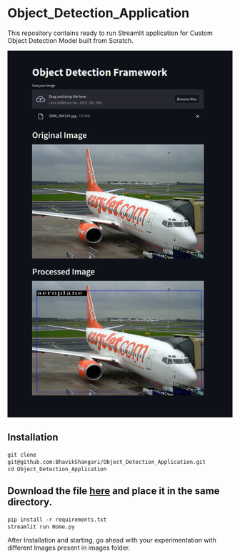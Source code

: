 # Object_Detection_Application
This repository contains ready to run Streamlit application for Custom Object Detection Model built from Scratch.

![Application Image](Application.png)

## Installation
```
git clone git@github.com:BhavikShangari/Object_Detection_Application.git
cd Object_Detection_Application
```
## Download the file [here](https://drive.google.com/file/d/1ct8MpqkWMiI0ieN7EFPvSKQx1krvhZJh/view?usp=drive_link) and place it in the same directory.
```
pip install -r requirements.txt
streamlit run Home.py
```

After Installation and starting, go ahead with your experimentation with different Images present in images folder.
